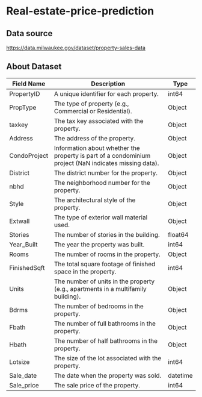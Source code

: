 # Real-estate-price-prediction

## Data source
https://data.milwaukee.gov/dataset/property-sales-data

## About Dataset
| Field Name    | Description                                                    | Type  |
|---------------|----------------------------------------------------------------|-------|
| PropertyID    | A unique identifier for each property.                         | int64  |
| PropType      | The type of property (e.g., Commercial or Residential).        | Object  |
| taxkey        | The tax key associated with the property.                      | Object  |
| Address       | The address of the property.                                   | Object  |
| CondoProject  | Information about whether the property is part of a condominium project (NaN indicates missing data). | Object  |
| District      | The district number for the property.                          | Object  |
| nbhd          | The neighborhood number for the property.                      | Object  |
| Style         | The architectural style of the property.                       | Object  |
| Extwall       | The type of exterior wall material used.                       | Object  |
| Stories       | The number of stories in the building.                         | float64 |
| Year_Built    | The year the property was built.                               | int64  |
| Rooms         | The number of rooms in the property.                           | Object  |
| FinishedSqft  | The total square footage of finished space in the property.    | int64 |
| Units         | The number of units in the property (e.g., apartments in a multifamily building). | Object  |
| Bdrms         | The number of bedrooms in the property.                        | Object  |
| Fbath         | The number of full bathrooms in the property.                  | Object  |
| Hbath         | The number of half bathrooms in the property.                  | Object  |
| Lotsize       | The size of the lot associated with the property.              | int64  |
| Sale_date     | The date when the property was sold.                           | datetime |
| Sale_price    | The sale price of the property.                                | int64  |
